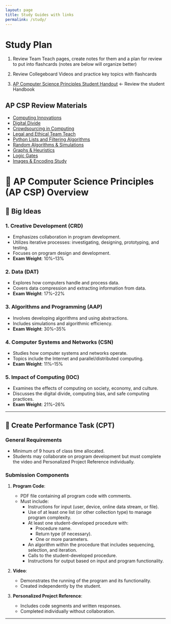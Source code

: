 ```yaml
---
layout: page
title: Study Guides with links
permalink: /study/
---
```


# Study Plan

1. Review Team Teach pages, create notes for them and a plan for review to put into flashcards (notes are below will organize better)

2. Review Collegeboard Videos and practice key topics with flashcards

3. [AP Computer Science Principles Student Handout](https://apcentral.collegeboard.org/media/pdf/ap-csp-student-task-directions.pdf) <- Review the student Handbook

## AP CSP Review Materials

* [Computing Innovations](https://dakshag001.github.io/dakshaggCSP_2025/2025/04/04/first_IPYNB_2_.html)
* [Digital Divide](https://dakshag001.github.io/dakshaggCSP_2025/2025/04/04/second_IPYNB_2_.html)
* [Crowdsourcing in Computing](https://dakshag001.github.io/dakshaggCSP_2025/2025/04/04/third_IPYNB_2_.html)
* [Legal and Ethical Team Teach](https://dakshag001.github.io/dakshaggCSP_2025/2025/04/04/fourth_IPYNB_2_.html)
* [Python Lists and Filtering Algorithms](https://dakshag001.github.io/dakshaggCSP_2025/2025/04/04/fifth_IPYNB_2_.html)
* [Random Algorithms & Simulations](https://dakshag001.github.io/dakshaggCSP_2025/2025/04/04/sixth_IPYNB_2_.html)
* [Graphs & Heuristics](https://dakshag001.github.io/dakshaggCSP_2025/2025/04/04/seventh_IPYNB_2_.html)
* [Logic Gates](https://dakshag001.github.io/dakshaggCSP_2025/2025/04/04/eigth_IPYNB_2_.html)
* [Images & Encoding Study](https://dakshag001.github.io/dakshaggCSP_2025/2025/04/04/ninth_IPYNB_2_.html)


# 📘 AP Computer Science Principles (AP CSP) Overview

## 🧠 Big Ideas

### 1. Creative Development (CRD)
- Emphasizes collaboration in program development.
- Utilizes iterative processes: investigating, designing, prototyping, and testing.
- Focuses on program design and development.
- **Exam Weight**: 10%–13%

### 2. Data (DAT)
- Explores how computers handle and process data.
- Covers data compression and extracting information from data.
- **Exam Weight**: 17%–22%

### 3. Algorithms and Programming (AAP)
- Involves developing algorithms and using abstractions.
- Includes simulations and algorithmic efficiency.
- **Exam Weight**: 30%–35%

### 4. Computer Systems and Networks (CSN)
- Studies how computer systems and networks operate.
- Topics include the Internet and parallel/distributed computing.
- **Exam Weight**: 11%–15%

### 5. Impact of Computing (IOC)
- Examines the effects of computing on society, economy, and culture.
- Discusses the digital divide, computing bias, and safe computing practices.
- **Exam Weight**: 21%–26%

---

## 🧪 Create Performance Task (CPT)

### General Requirements
- Minimum of 9 hours of class time allocated.
- Students may collaborate on program development but must complete the video and Personalized Project Reference individually.

### Submission Components
1. **Program Code**:
   - PDF file containing all program code with comments.
   - Must include:
     - Instructions for input (user, device, online data stream, or file).
     - Use of at least one list (or other collection type) to manage program complexity.
     - At least one student-developed procedure with:
       - Procedure name.
       - Return type (if necessary).
       - One or more parameters.
     - An algorithm within the procedure that includes sequencing, selection, and iteration.
     - Calls to the student-developed procedure.
     - Instructions for output based on input and program functionality.

2. **Video**:
   - Demonstrates the running of the program and its functionality.
   - Created independently by the student.

3. **Personalized Project Reference**:
   - Includes code segments and written responses.
   - Completed individually without collaboration.

---

